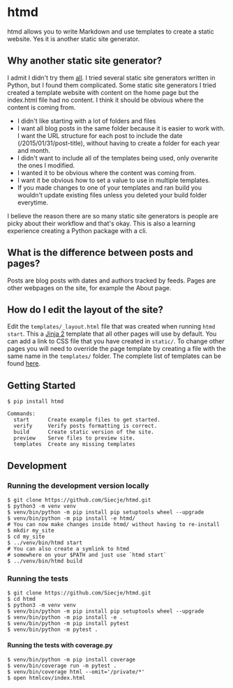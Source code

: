 # htmd

htmd allows you to write Markdown and use templates to create a static website.
Yes it is another static site generator.

## Why another static site generator?

I admit I didn't try them [all](https://staticsitegenerators.net/).
I tried several static site generators written in Python, but I found them complicated.
Some static site generators I tried created a template website with content on the home page but the index.html file had no content.
I think it should be obvious where the content is coming from.

- I didn't like starting with a lot of folders and files
- I want all blog posts in the same folder because it is easier to work with.
I want the URL structure for each post to include the date (/2015/01/31/post-title), without having to create a folder for each year and month.
- I didn't want to include all of the templates being used, only overwrite the ones I modified.
- I wanted it to be obvious where the content was coming from.
- I want it be obvious how to set a value to use in multiple templates.
- If you made changes to one of your templates and ran build you wouldn't update existing files unless you deleted your build folder everytime.

I believe the reason there are so many static site generators is people are picky about their workflow and that's okay.
This is also a learning experience creating a Python package with a cli.

## What is the difference between posts and pages?

Posts are blog posts with dates and authors tracked by feeds.
Pages are other webpages on the site, for example the About page.

## How do I edit the layout of the site?

Edit the `templates/_layout.html` file that was created when running `htmd start`.
This a [Jinja 2](http://jinja.pocoo.org/docs/dev/templates/#template-inheritance) template that all other pages will use by default.
You can add a link to CSS file that you have created in `static/`.
To change other pages you will need to override the page template by creating a file with the same name in the `templates/` folder.
The complete list of templates can be found [here](https://github.com/Siecje/htmd/tree/main/htmd/templates).

## Getting Started

```shell
$ pip install htmd
```

```shell
Commands:
  start      Create example files to get started.
  verify     Verify posts formatting is correct.
  build      Create static version of the site.
  preview    Serve files to preview site.
  templates  Create any missing templates
```

## Development

### Running the development version locally

```shell
$ git clone https://github.com/Siecje/htmd.git
$ python3 -m venv venv
$ venv/bin/python -m pip install pip setuptools wheel --upgrade
$ venv/bin/python -m pip install -e htmd/
# You can now make changes inside htmd/ without having to re-install
$ mkdir my_site
$ cd my_site
$ ../venv/bin/htmd start
# You can also create a symlink to htmd
# somewhere on your $PATH and just use `htmd start`
$ ../venv/bin/htmd build
```

### Running the tests

```shell
$ git clone https://github.com/Siecje/htmd.git
$ cd htmd
$ python3 -m venv venv
$ venv/bin/python -m pip install pip setuptools wheel --upgrade
$ venv/bin/python -m pip install -e .
$ venv/bin/python -m pip install pytest
$ venv/bin/python -m pytest .
```

#### Running the tests with coverage.py

```shell
$ venv/bin/python -m pip install coverage
$ venv/bin/coverage run -m pytest .
$ venv/bin/coverage html --omit='/private/*'
$ open htmlcov/index.html
```
